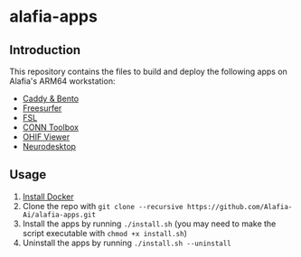 # alafia-apps

## Introduction

This repository contains the files to build and deploy the following apps on Alafia's ARM64 workstation:

- [Caddy & Bento](alafia-home)
- [Freesurfer](alafia-freesurfer)
- [FSL](alafia-fsl)
- [CONN Toolbox](alafia-conn-toolbox)
- [OHIF Viewer](alafia-ohif)
- [Neurodesktop](alafia-neurodocker)

## Usage

1. [Install Docker](https://docs.docker.com/engine/install/ubuntu/)
2. Clone the repo with `git clone --recursive https://github.com/Alafia-Ai/alafia-apps.git`
3. Install the apps by running `./install.sh` (you may need to make the script executable with `chmod +x install.sh`)
4. Uninstall the apps by running `./install.sh --uninstall`
